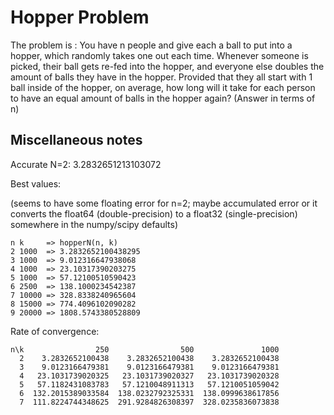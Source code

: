 # Hopper Problem

The problem is : You have n people and give each a ball to put into a hopper, which randomly takes one out each time. Whenever someone is picked, their ball gets re-fed into the hopper, and everyone else doubles the amount of balls they have in the hopper.
Provided that they all start with 1 ball inside of the hopper, on average, how long will it take for each person to have an equal amount of balls in the hopper again?
(Answer in terms of n)

## Miscellaneous notes

Accurate N=2: 3.2832651213103072

Best values:

(seems to have some floating error for n=2; maybe accumulated error or it converts the float64 (double-precision) to a float32 (single-precision) somewhere in the numpy/scipy defaults)

```
n k     => hopperN(n, k)
2 1000  => 3.2832652100438295
3 1000  => 9.012316647938068
4 1000  => 23.10317390203275
5 1000  => 57.12100510590423
6 2500  => 138.1000234542387
7 10000 => 328.8338240965604
8 15000 => 774.4096102090282
9 20000 => 1808.5743380528809
```

Rate of convergence:

```
n\k                250                500               1000
  2    3.2832652100438    3.2832652100438    3.2832652100438
  3    9.0123166479381    9.0123166479381    9.0123166479381
  4   23.1031739020325   23.1031739020327   23.1031739020328
  5   57.1182431083783   57.1210048911313   57.1210051059042
  6  132.2015389033584  138.0232792325331  138.0999638617856
  7  111.8224744348625  291.9284826308397  328.0235836073838
```
